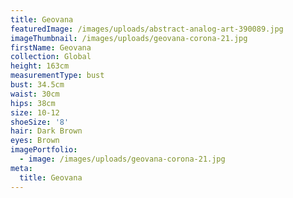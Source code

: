 ```yaml
---
title: Geovana
featuredImage: /images/uploads/abstract-analog-art-390089.jpg
imageThumbnail: /images/uploads/geovana-corona-21.jpg
firstName: Geovana
collection: Global
height: 163cm
measurementType: bust
bust: 34.5cm
waist: 30cm
hips: 38cm
size: 10-12
shoeSize: '8'
hair: Dark Brown
eyes: Brown
imagePortfolio:
  - image: /images/uploads/geovana-corona-21.jpg
meta:
  title: Geovana
---
```


